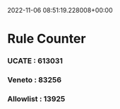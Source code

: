 2022-11-06 08:51:19.228008+00:00
# Rule Counter 
 ### UCATE : 613031

 ### Veneto : 83256

 ### Allowlist : 13925